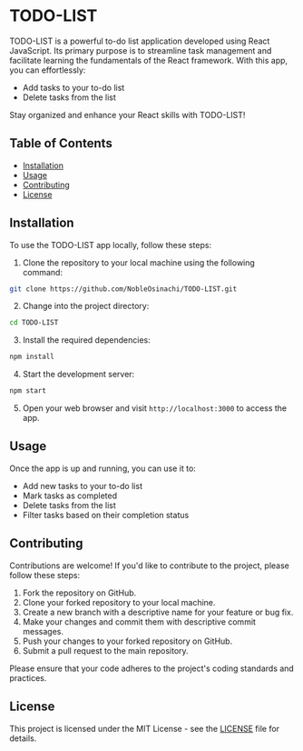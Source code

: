 
# TODO-LIST

TODO-LIST is a powerful to-do list application developed using React JavaScript. Its primary purpose is to streamline task management and facilitate learning the fundamentals of the React framework. With this app, you can effortlessly:

- Add tasks to your to-do list
- Delete tasks from the list

Stay organized and enhance your React skills with TODO-LIST!

## Table of Contents

- [Installation](#installation)
- [Usage](#usage)
- [Contributing](#contributing)
- [License](#license)

## Installation

To use the TODO-LIST app locally, follow these steps:

1. Clone the repository to your local machine using the following command:

```bash
git clone https://github.com/NobleOsinachi/TODO-LIST.git
```

2. Change into the project directory:

```bash
cd TODO-LIST
```

3. Install the required dependencies:

```bash
npm install
```

4. Start the development server:

```bash
npm start
```

5. Open your web browser and visit `http://localhost:3000` to access the app.

## Usage

Once the app is up and running, you can use it to:

- Add new tasks to your to-do list
- Mark tasks as completed
- Delete tasks from the list
- Filter tasks based on their completion status

## Contributing

Contributions are welcome! If you'd like to contribute to the project, please follow these steps:

1. Fork the repository on GitHub.
2. Clone your forked repository to your local machine.
3. Create a new branch with a descriptive name for your feature or bug fix.
4. Make your changes and commit them with descriptive commit messages.
5. Push your changes to your forked repository on GitHub.
6. Submit a pull request to the main repository.

Please ensure that your code adheres to the project's coding standards and practices.

## License

This project is licensed under the MIT License - see the [LICENSE](LICENSE) file for details.
